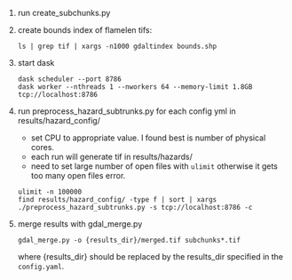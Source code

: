 
1. run create_subchunks.py

2. create bounds index of flamelen tifs:
    ```
    ls | grep tif | xargs -n1000 gdaltindex bounds.shp
    ```

3. start dask
    ```
    dask scheduler --port 8786
    dask worker --nthreads 1 --nworkers 64 --memory-limit 1.8GB tcp://localhost:8786
    ```
4. run preprocess_hazard_subtrunks.py for each config yml in results/hazard_config/
    - set CPU to appropriate value. I found best is number of physical cores.
    - each run will generate tif in results/hazards/
    - need to set large number of open files with `ulimit` otherwise it gets too
      many open files error.
    ```
    ulimit -n 100000
    find results/hazard_config/ -type f | sort | xargs ./preprocess_hazard_subtrunks.py -s tcp://localhost:8786 -c
    ```

5. merge results with gdal_merge.py
    ```
    gdal_merge.py -o {results_dir}/merged.tif subchunks*.tif
    ```
    where {results_dir} should be replaced by the results_dir specified in the ```config.yaml```.
